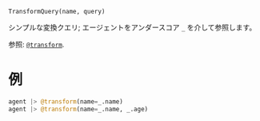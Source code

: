 ```
TransformQuery(name, query)
```

シンプルな変換クエリ; エージェントをアンダースコア `_` を介して参照します。

参照: [`@transform`](@ref).

# 例

```julia
agent |> @transform(name=_.name)
agent |> @transform(name=_.name, _.age)
```
